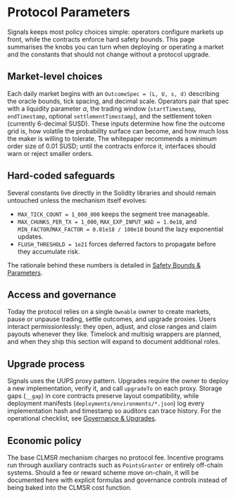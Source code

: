 # Protocol Parameters

Signals keeps most policy choices simple: operators configure markets up front, while the contracts enforce hard safety bounds. This page summarises the knobs you can turn when deploying or operating a market and the constants that should not change without a protocol upgrade.

## Market-level choices

Each daily market begins with an `OutcomeSpec = (L, U, s, d)` describing the oracle bounds, tick spacing, and decimal scale. Operators pair that spec with a liquidity parameter $\alpha$, the trading window (`startTimestamp`, `endTimestamp`, optional `settlementTimestamp`), and the settlement token (currently 6-decimal SUSD). These inputs determine how fine the outcome grid is, how volatile the probability surface can become, and how much loss the maker is willing to tolerate. The whitepaper recommends a minimum order size of $0.01$ SUSD; until the contracts enforce it, interfaces should warn or reject smaller orders.

## Hard-coded safeguards

Several constants live directly in the Solidity libraries and should remain untouched unless the mechanism itself evolves:

- `MAX_TICK_COUNT = 1_000_000` keeps the segment tree manageable.
- `MAX_CHUNKS_PER_TX = 1_000`, `MAX_EXP_INPUT_WAD = 1.0e18`, and `MIN_FACTOR`/`MAX_FACTOR = 0.01e18 / 100e18` bound the lazy exponential updates.
- `FLUSH_THRESHOLD = 1e21` forces deferred factors to propagate before they accumulate risk.

The rationale behind these numbers is detailed in [Safety Bounds & Parameters](../mechanism/safety-parameters.md).

## Access and governance

Today the protocol relies on a single `Ownable` owner to create markets, pause or unpause trading, settle outcomes, and upgrade proxies. Users interact permissionlessly: they open, adjust, and close ranges and claim payouts whenever they like. Timelock and multisig wrappers are planned, and when they ship this section will expand to document additional roles.

## Upgrade process

Signals uses the UUPS proxy pattern. Upgrades require the owner to deploy a new implementation, verify it, and call `upgradeTo` on each proxy. Storage gaps (`__gap`) in core contracts preserve layout compatibility, while deployment manifests (`deployments/environments/*.json`) log every implementation hash and timestamp so auditors can trace history. For the operational checklist, see [Governance & Upgrades](upgrades.md).

## Economic policy

The base CLMSR mechanism charges no protocol fee. Incentive programs run through auxiliary contracts such as `PointsGranter` or entirely off-chain systems. Should a fee or reward scheme move on-chain, it will be documented here with explicit formulas and governance controls instead of being baked into the CLMSR cost function.
